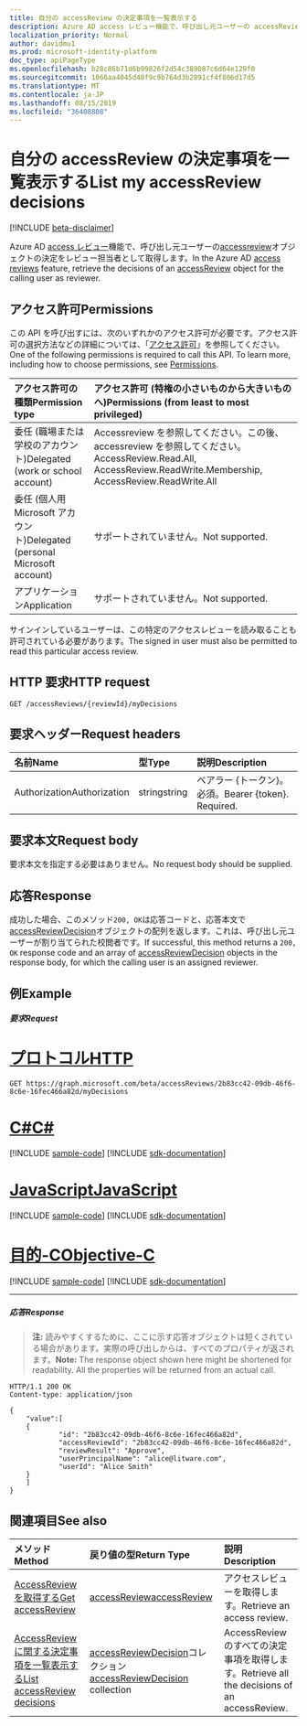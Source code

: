 ```yaml
---
title: 自分の accessReview の決定事項を一覧表示する
description: Azure AD access レビュー機能で、呼び出し元ユーザーの accessReview オブジェクトの決定をレビュー担当者として取得します。
localization_priority: Normal
author: davidmu1
ms.prod: microsoft-identity-platform
doc_type: apiPageType
ms.openlocfilehash: b28c86b71d6b99826f2d54c389087c6d64e129f0
ms.sourcegitcommit: 1066aa4045d48f9c9b764d3b2891cf4f806d17d5
ms.translationtype: MT
ms.contentlocale: ja-JP
ms.lasthandoff: 08/15/2019
ms.locfileid: "36408808"
---
```

# <a name="list-my-accessreview-decisions"></a><span data-ttu-id="d8078-103">自分の accessReview の決定事項を一覧表示する</span><span class="sxs-lookup"><span data-stu-id="d8078-103">List my accessReview decisions</span></span>

[!INCLUDE [beta-disclaimer](../../includes/beta-disclaimer.md)]

<span data-ttu-id="d8078-104">Azure AD [access レビュー](../resources/accessreviews-root.md)機能で、呼び出し元ユーザーの[accessreview](../resources/accessreview.md)オブジェクトの決定をレビュー担当者として取得します。</span><span class="sxs-lookup"><span data-stu-id="d8078-104">In the Azure AD [access reviews](../resources/accessreviews-root.md) feature, retrieve the decisions of an [accessReview](../resources/accessreview.md) object for the calling user as reviewer.</span></span>
## <a name="permissions"></a><span data-ttu-id="d8078-105">アクセス許可</span><span class="sxs-lookup"><span data-stu-id="d8078-105">Permissions</span></span>
<span data-ttu-id="d8078-p101">この API を呼び出すには、次のいずれかのアクセス許可が必要です。アクセス許可の選択方法などの詳細については、「[アクセス許可](/graph/permissions-reference)」を参照してください。</span><span class="sxs-lookup"><span data-stu-id="d8078-p101">One of the following permissions is required to call this API. To learn more, including how to choose permissions, see [Permissions](/graph/permissions-reference).</span></span>

|<span data-ttu-id="d8078-108">アクセス許可の種類</span><span class="sxs-lookup"><span data-stu-id="d8078-108">Permission type</span></span>                        | <span data-ttu-id="d8078-109">アクセス許可 (特権の小さいものから大きいものへ)</span><span class="sxs-lookup"><span data-stu-id="d8078-109">Permissions (from least to most privileged)</span></span>              |
|:--------------------------------------|:---------------------------------------------------------|
|<span data-ttu-id="d8078-110">委任 (職場または学校のアカウント)</span><span class="sxs-lookup"><span data-stu-id="d8078-110">Delegated (work or school account)</span></span>     | <span data-ttu-id="d8078-111">Accessreview を参照してください。この後、accessreview を参照してください。</span><span class="sxs-lookup"><span data-stu-id="d8078-111">AccessReview.Read.All, AccessReview.ReadWrite.Membership, AccessReview.ReadWrite.All</span></span>   |
|<span data-ttu-id="d8078-112">委任 (個人用 Microsoft アカウント)</span><span class="sxs-lookup"><span data-stu-id="d8078-112">Delegated (personal Microsoft account)</span></span> | <span data-ttu-id="d8078-113">サポートされていません。</span><span class="sxs-lookup"><span data-stu-id="d8078-113">Not supported.</span></span> |
|<span data-ttu-id="d8078-114">アプリケーション</span><span class="sxs-lookup"><span data-stu-id="d8078-114">Application</span></span>                            | <span data-ttu-id="d8078-115">サポートされていません。</span><span class="sxs-lookup"><span data-stu-id="d8078-115">Not supported.</span></span> |

<span data-ttu-id="d8078-116">サインインしているユーザーは、この特定のアクセスレビューを読み取ることも許可されている必要があります。</span><span class="sxs-lookup"><span data-stu-id="d8078-116">The signed in user must also be permitted to read this particular access review.</span></span>

## <a name="http-request"></a><span data-ttu-id="d8078-117">HTTP 要求</span><span class="sxs-lookup"><span data-stu-id="d8078-117">HTTP request</span></span>
<!-- { "blockType": "ignored" } -->
```http
GET /accessReviews/{reviewId}/myDecisions
```
## <a name="request-headers"></a><span data-ttu-id="d8078-118">要求ヘッダー</span><span class="sxs-lookup"><span data-stu-id="d8078-118">Request headers</span></span>
| <span data-ttu-id="d8078-119">名前</span><span class="sxs-lookup"><span data-stu-id="d8078-119">Name</span></span>         | <span data-ttu-id="d8078-120">型</span><span class="sxs-lookup"><span data-stu-id="d8078-120">Type</span></span>        | <span data-ttu-id="d8078-121">説明</span><span class="sxs-lookup"><span data-stu-id="d8078-121">Description</span></span> |
|:-------------|:------------|:------------|
| <span data-ttu-id="d8078-122">Authorization</span><span class="sxs-lookup"><span data-stu-id="d8078-122">Authorization</span></span> | <span data-ttu-id="d8078-123">string</span><span class="sxs-lookup"><span data-stu-id="d8078-123">string</span></span> | <span data-ttu-id="d8078-p102">ベアラー \{トークン\}。必須。</span><span class="sxs-lookup"><span data-stu-id="d8078-p102">Bearer \{token\}. Required.</span></span> |

## <a name="request-body"></a><span data-ttu-id="d8078-126">要求本文</span><span class="sxs-lookup"><span data-stu-id="d8078-126">Request body</span></span>
<span data-ttu-id="d8078-127">要求本文を指定する必要はありません。</span><span class="sxs-lookup"><span data-stu-id="d8078-127">No request body should be supplied.</span></span>

## <a name="response"></a><span data-ttu-id="d8078-128">応答</span><span class="sxs-lookup"><span data-stu-id="d8078-128">Response</span></span>
<span data-ttu-id="d8078-129">成功した場合、このメソッド`200, OK`は応答コードと、応答本文で[accessReviewDecision](../resources/accessreviewdecision.md)オブジェクトの配列を返します。これは、呼び出し元ユーザーが割り当てられた校閲者です。</span><span class="sxs-lookup"><span data-stu-id="d8078-129">If successful, this method returns a `200, OK` response code and an array of [accessReviewDecision](../resources/accessreviewdecision.md) objects in the response body, for which the calling user is an assigned reviewer.</span></span>

## <a name="example"></a><span data-ttu-id="d8078-130">例</span><span class="sxs-lookup"><span data-stu-id="d8078-130">Example</span></span>
##### <a name="request"></a><span data-ttu-id="d8078-131">要求</span><span class="sxs-lookup"><span data-stu-id="d8078-131">Request</span></span>


# <a name="httptabhttp"></a>[<span data-ttu-id="d8078-132">プロトコル</span><span class="sxs-lookup"><span data-stu-id="d8078-132">HTTP</span></span>](#tab/http)
<!-- {
  "blockType": "request",
  "name": "get_accessReview_decisions"
}-->
```http
GET https://graph.microsoft.com/beta/accessReviews/2b83cc42-09db-46f6-8c6e-16fec466a82d/myDecisions
```
# <a name="ctabcsharp"></a>[<span data-ttu-id="d8078-133">C#</span><span class="sxs-lookup"><span data-stu-id="d8078-133">C#</span></span>](#tab/csharp)
[!INCLUDE [sample-code](../includes/snippets/csharp/get-accessreview-decisions-csharp-snippets.md)]
[!INCLUDE [sdk-documentation](../includes/snippets/snippets-sdk-documentation-link.md)]

# <a name="javascripttabjavascript"></a>[<span data-ttu-id="d8078-134">JavaScript</span><span class="sxs-lookup"><span data-stu-id="d8078-134">JavaScript</span></span>](#tab/javascript)
[!INCLUDE [sample-code](../includes/snippets/javascript/get-accessreview-decisions-javascript-snippets.md)]
[!INCLUDE [sdk-documentation](../includes/snippets/snippets-sdk-documentation-link.md)]

# <a name="objective-ctabobjc"></a>[<span data-ttu-id="d8078-135">目的-C</span><span class="sxs-lookup"><span data-stu-id="d8078-135">Objective-C</span></span>](#tab/objc)
[!INCLUDE [sample-code](../includes/snippets/objc/get-accessreview-decisions-objc-snippets.md)]
[!INCLUDE [sdk-documentation](../includes/snippets/snippets-sdk-documentation-link.md)]

---


##### <a name="response"></a><span data-ttu-id="d8078-136">応答</span><span class="sxs-lookup"><span data-stu-id="d8078-136">Response</span></span>
><span data-ttu-id="d8078-p103">**注:** 読みやすくするために、ここに示す応答オブジェクトは短くされている場合があります。実際の呼び出しからは、すべてのプロパティが返されます。</span><span class="sxs-lookup"><span data-stu-id="d8078-p103">**Note:** The response object shown here might be shortened for readability. All the properties will be returned from an actual call.</span></span>
<!-- {
  "blockType": "response",
  "truncated": true,
  "@odata.type": "microsoft.graph.accessReviewDecision",
  "isCollection": "true"
} -->
```http
HTTP/1.1 200 OK
Content-type: application/json

{
    "value":[
    {
            "id": "2b83cc42-09db-46f6-8c6e-16fec466a82d",
            "accessReviewId": "2b83cc42-09db-46f6-8c6e-16fec466a82d",
            "reviewResult": "Approve",
            "userPrincipalName": "alice@litware.com",
            "userId": "Alice Smith"
    }
    ]
}
```

## <a name="see-also"></a><span data-ttu-id="d8078-139">関連項目</span><span class="sxs-lookup"><span data-stu-id="d8078-139">See also</span></span>

| <span data-ttu-id="d8078-140">メソッド</span><span class="sxs-lookup"><span data-stu-id="d8078-140">Method</span></span>           | <span data-ttu-id="d8078-141">戻り値の型</span><span class="sxs-lookup"><span data-stu-id="d8078-141">Return Type</span></span>    |<span data-ttu-id="d8078-142">説明</span><span class="sxs-lookup"><span data-stu-id="d8078-142">Description</span></span>|
|:---------------|:--------|:----------|
|[<span data-ttu-id="d8078-143">AccessReview を取得する</span><span class="sxs-lookup"><span data-stu-id="d8078-143">Get accessReview</span></span>](accessreview-get.md) |  [<span data-ttu-id="d8078-144">accessReview</span><span class="sxs-lookup"><span data-stu-id="d8078-144">accessReview</span></span>](../resources/accessreview.md) |  <span data-ttu-id="d8078-145">アクセスレビューを取得します。</span><span class="sxs-lookup"><span data-stu-id="d8078-145">Retrieve an access review.</span></span> |
|[<span data-ttu-id="d8078-146">AccessReview に関する決定事項を一覧表示する</span><span class="sxs-lookup"><span data-stu-id="d8078-146">List accessReview decisions</span></span>](accessreview-listdecisions.md) |     <span data-ttu-id="d8078-147">[accessReviewDecision](../resources/accessreviewdecision.md)コレクション</span><span class="sxs-lookup"><span data-stu-id="d8078-147">[accessReviewDecision](../resources/accessreviewdecision.md) collection</span></span>|    <span data-ttu-id="d8078-148">AccessReview のすべての決定事項を取得します。</span><span class="sxs-lookup"><span data-stu-id="d8078-148">Retrieve all the decisions of an accessReview.</span></span>|


<!--
{
  "type": "#page.annotation",
  "description": "Get accessReview decisions",
  "keywords": "",
  "section": "documentation",
  "tocPath": "",
  "suppressions": [
  ]
}
-->
